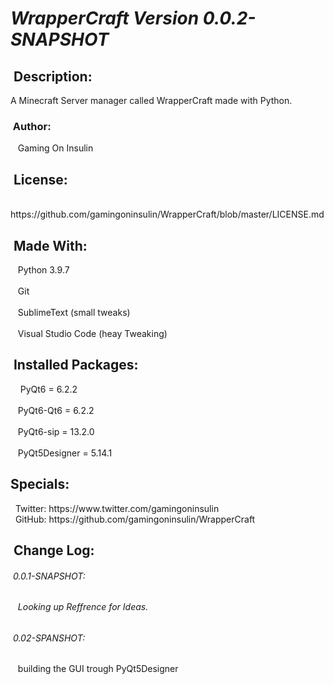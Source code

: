 <h1><i><b>WrapperCraft Version 0.0.2-SNAPSHOT</b></i></h1>
  <h2>&nbsp;Description:</h2> 
  <p>
  A Minecraft Server manager called WrapperCraft made with Python.
  </p>
  <h3>&nbsp;Author:</h2>
  <p>
   &nbsp;&nbsp; Gaming On Insulin  
  </p>
  <h2><b>&nbsp;License:</b></h2>
  <p>
    &nbsp;&nbsp; https://github.com/gamingoninsulin/WrapperCraft/blob/master/LICENSE.md
  </p>
  <h2><b>&nbsp;Made With:</b></h2>
  <p>
    &nbsp;&nbsp; Python 3.9.7
        <br><br>
    &nbsp;&nbsp; Git
        <br><br>
    &nbsp;&nbsp; SublimeText (small tweaks)
        <br><br>
    &nbsp;&nbsp; Visual Studio Code (heay Tweaking)
  </p>
<h2><b>&nbsp;Installed Packages:</b></h2>
  <p>
    &nbsp; &nbsp; PyQt6 = 6.2.2
        <br><br>
    &nbsp;&nbsp; PyQt6-Qt6 = 6.2.2
        <br><br>
    &nbsp;&nbsp; PyQt6-sip = 13.2.0
        <br><br>
    &nbsp;&nbsp; PyQt5Designer = 5.14.1
  </p>
  <h2><b>Specials:</b></h2>
  <p>
   &nbsp; Twitter: https://www.twitter.com/gamingoninsulin <br>
   &nbsp; GitHub: https://github.com/gamingoninsulin/WrapperCraft
  </p>
  <h2><b>&nbsp;Change Log:</b></h2>
  <p>
  <h6>&nbsp;0.0.1-SNAPSHOT:<h6>
   &nbsp;&nbsp; Looking up Reffrence for Ideas.
  </p>
  <h6>&nbsp;0.02-SPANSHOT:</h6>
  <p>
   &nbsp;&nbsp; building the GUI trough PyQt5Designer
  </p>
